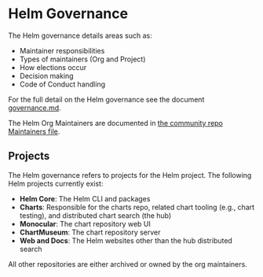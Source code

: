 # Helm Governance

The Helm governance details areas such as:

* Maintainer responsibilities
* Types of maintainers (Org and Project)
* How elections occur
* Decision making
* Code of Conduct handling

For the full detail on the Helm governance see the document [governance.md](governance.md).

The Helm Org Maintainers are documented in [the community repo Maintainers file](../MAINTAINERS.md).

## Projects

The Helm governance refers to projects for the Helm project. The following Helm
projects currently exist:

* **Helm Core**: The Helm CLI and packages
* **Charts**: Responsible for the charts repo, related chart tooling (e.g., chart testing), and distributed chart search (the hub)
* **Monocular**: The chart repository web UI
* **ChartMuseum**: The chart repository server
* **Web and Docs**: The Helm websites other than the hub distributed search

All other repositories are either archived or owned by the org maintainers.